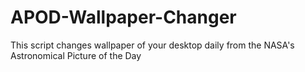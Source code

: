 # APOD-Wallpaper-Changer
This script changes wallpaper of your desktop daily from the NASA's Astronomical Picture of the Day
